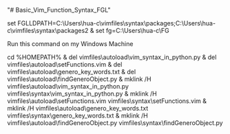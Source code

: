 "# Basic_Vim_Function_Syntax_FGL" 






set FGLLDPATH=C:\Users\hua-c\vimfiles\syntax\packages;C:\Users\hua-c\vimfiles\syntax\packages2 & set fg=C:\Users\hua-c\FG

Run this command on my Windows Machine

cd %HOMEPATH% & del vimfiles\autoload\vim_syntax_in_python.py & del vimfiles\autoload\setFunctions.vim & del vimfiles\autoload\genero_key_words.txt & del vimfiles\autoload\findGeneroObject.py & mklink /H vimfiles\autoload\vim_syntax_in_python.py vimfiles\syntax\vim_syntax_in_python.py & mklink /H vimfiles\autoload\setFunctions.vim vimfiles\syntax\setFunctions.vim & mklink /H vimfiles\autoload\genero_key_words.txt vimfiles\syntax\genero_key_words.txt & mklink /H vimfiles\autoload\findGeneroObject.py vimfiles\syntax\findGeneroObject.py

